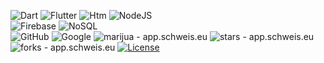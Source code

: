 ![Dart](https://img.shields.io/badge/-Dart-333333?style=flat&logo=DART)
![Flutter](https://img.shields.io/badge/-Flutter-333333?style=flat&logo=Flutter&logoColor=1572B6)
![Htm](https://img.shields.io/badge/-HTML-333333?style=flat&logo=HTML)
![NodeJS](https://img.shields.io/badge/-nodejs-333333?style=flat&logo=nodejs)
<br>
![Firebase](https://img.shields.io/badge/-Firebase-333333?style=flat&logo=firebase)
![NoSQL](https://img.shields.io/badge/-NoSQL-333333?style=flat&logo=NoSQL)
<br>
![GitHub](https://img.shields.io/badge/-GitHub-333333?style=flat&logo=github)
![Google](https://img.shields.io/badge/-google-333333?style=flat&logo=google)
<img src="https://img.shields.io/static/v1?label=enderjua&message=juagpt&color=ff3366&logo=github" alt="marijua - app.schweis.eu">
<img src="https://img.shields.io/github/stars/enderjua/juagpt?style=social" alt="stars - app.schweis.eu">
<img src="https://img.shields.io/github/forks/enderjua/juagpt?style=social" alt="forks - app.schweis.eu">
<a href="https://github.com/enderjua/juagpt/blob/main/LICENSE"><img src="https://img.shields.io/badge/License-GPL3-ff3366" alt="License"></a>
